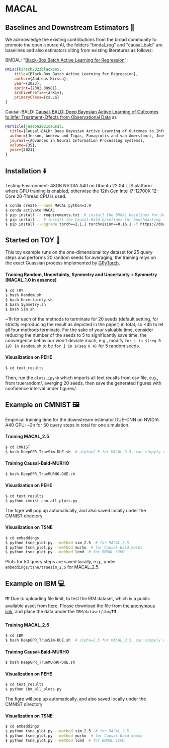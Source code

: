 # MACAL

## Baselines and Downstream Estimators :straight_ruler:
We acknowledge the existing contributions from the broad community to promote the open-source AI, the folders "bmdal_reg" and "causal_bald" are baselines and also estimators citing from existing literatures as follows:

BMDAL: "[Black-Box Batch Active Learning for Regression](https://arxiv.org/abs/2302.08981)":

```bibtex
@misc{kirsch2023blackbox,
    title={Black-Box Batch Active Learning for Regression},
    author={Andreas Kirsch},
    year={2023},
    eprint={2302.08981},
    archivePrefix={arXiv},
    primaryClass={cs.LG}
}
```
Causal-BALD: [Causal-BALD: Deep Bayesian Active Learning of Outcomes to Infer Treatment-Effects from Observational Data](https://arxiv.org/abs/2111.02275) as

```bibtex
@article{jesson2021causal,
  title={Causal-BALD: Deep Bayesian Active Learning of Outcomes to Infer Treatment-Effects from Observational Data},
  author={Jesson, Andrew and Tigas, Panagiotis and van Amersfoort, Joost and Kirsch, Andreas and Shalit, Uri and Gal, Yarin},
  journal={Advances in Neural Information Processing Systems},
  volume={35},
  year={2021}
}
```


## Installation :arrow_down:

Testing Environment: 48GB NVIDIA A40 on Ubuntu 22.04 LTS platform where GPU training is enabled, otherwise the 12th Gen Intel i7-12700K 12-Core 20-Thread CPU is used.

```.sh
$ conda create --name MACAL python=3.9
$ conda activate MACAL
$ pip install -r requirements.txt  # install the BMDAL baselines for benchmarking
$ pip install .  # install the Causal-Bald baselines for benchmarking
$ pip install --upgrade torch==2.1.1 torchvision==0.16.1 -f https://download.pytorch.org/whl/cu118/torch_stable.html
```

## Started on TOY :teddy_bear: 

This toy example runs on the one-dimensional toy dataset for 25 query steps and performs 20 random seeds for averaging, the training relys on the exact Guassian process implemented by [GPyTorch](https://gpytorch.ai).

#### Training Random, Uncertainty, Symmetry and Uncertainty + Symmetry (MACAL_1.0 in essence)
```.sh
$ cd TOY
$ bash Random.sh 
$ bash Uncertainty.sh
$ bash Symmetry.sh
$ bash Sim.sh
```
~1h for each of the methods to terminate for 20 seeds (default setting, for strictly reproducing the result as depicted in the paper) in total, so <4h to let all four methods terminate. For the sake of your valuable time, consider reducing the number of the seeds to 5 to significantly save time, the convergence behaviour won't deviate much, e.g., modify ```for j in $(seq 0 19) in Random.sh``` to be ```for j in $(seq 0 4)``` for 5 random seeds.

#### Visualization on PEHE
```.sh
$ cd text_results
```
Then, run the ```plots.ipynb``` which imports all text reuslts from csv file, e.g., from truerandom/, averging 20 seeds, then save the generated figures with confidence interval under figures/.

## Example on CMNIST :framed_picture:

Empirical training time for the downstream estimator DUE-CNN on NVIDIA A40 GPU: ~2h for 50 query steps in total for one simulation.

#### Training MACAL_2.5

```.sh
$ cd CMNIST
$ bash DeepGPR_TrueSim-DUE.sh  # alpha=2.5 for MACAL_2.5, can simpyly change for other regularization level for ablation stuy.
```

#### Training Causal-Bald-MURHO

```.sh
$ bash DeepGPR_TrueMURHO-DUE.sh
```

#### Visualization on PEHE

```.sh
$ cd text_results
$ python cmnist_cnn_all_plots.py
```
The figre will pop up automatically, and also saved locally under the CMNIST directory

#### Visualization on TSNE

```.sh
$ cd embeddings
$ python tsne_plot.py --method sim_2.5  # for MACAL_2.5
$ python tsne_plot.py --method murho  # for Causal-Bald murho
$ python tsne_plot.py --method lcmd  # for BMDAL LCMD
```
Plots for 50 query steps are saved locally, e.g.,  under ```embeddings/tsne/truesim_2.5``` for MACAL_2.5.

## Example on IBM :computer:

:exclamation::exclamation::exclamation: Due to uploading file limit, to test the IBM dataset, which is a public available asset from [here](https://github.com/IBM-HRL-MLHLS/IBM-Causal-Inference-Benchmarking-Framework/blob/master/README.md). Please download the file from [the anonymous link](https://drive.google.com/drive/folders/1fKNN-IaizwpEVUuNLtsNGOI0utahN2Hr), and place the data under the ```IBM/dataset/ibm/```:exclamation::exclamation::exclamation:

#### Training MACAL_2.5

```.sh
$ cd IBM
$ bash DeepGPR_TrueSim-DUE.sh  # alpha=2.5 for MACAL_2.5, can simpyly change for other regularization level for ablation stuy.
```

#### Training Causal-Bald-MURHO

```.sh
$ bash DeepGPR_TrueMURHO-DUE.sh
```

#### Visualization on PEHE

```.sh
$ cd text_results
$ python ibm_all_plots.py
```
The figre will pop up automatically, and also saved locally under the CMNIST directory

#### Visualization on TSNE

```.sh
$ cd embeddings
$ python tsne_plot.py --method sim_2.5  # for MACAL_2.5
$ python tsne_plot.py --method murho  # for Causal-Bald murho
$ python tsne_plot.py --method lcmd  # for BMDAL LCMD
```
